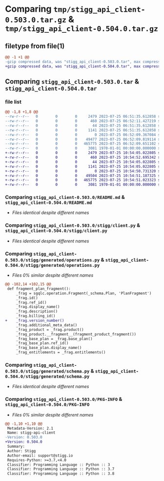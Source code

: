 # Comparing `tmp/stigg_api_client-0.503.0.tar.gz` & `tmp/stigg_api_client-0.504.0.tar.gz`

## filetype from file(1)

```diff
@@ -1 +1 @@
-gzip compressed data, was "stigg_api_client-0.503.0.tar", max compression
+gzip compressed data, was "stigg_api_client-0.504.0.tar", max compression
```

## Comparing `stigg_api_client-0.503.0.tar` & `stigg_api_client-0.504.0.tar`

### file list

```diff
@@ -1,8 +1,8 @@
--rw-r--r--   0        0        0     2479 2023-07-25 06:51:35.612858 stigg_api_client-0.503.0/README.md
--rw-r--r--   0        0        0      460 2023-07-25 06:52:11.427219 stigg_api_client-0.503.0/pyproject.toml
--rw-r--r--   0        0        0       44 2023-07-25 06:51:35.612858 stigg_api_client-0.503.0/stigg/__init__.py
--rw-r--r--   0        0        0     1141 2023-07-25 06:51:35.612858 stigg_api_client-0.503.0/stigg/client.py
--rw-r--r--   0        0        0        0 2023-07-25 06:52:09.367084 stigg_api_client-0.503.0/stigg/generated/__init__.py
--rw-r--r--   0        0        0    49477 2023-07-25 06:52:09.819114 stigg_api_client-0.503.0/stigg/generated/operations.py
--rw-r--r--   0        0        0   465775 2023-07-25 06:52:09.651102 stigg_api_client-0.503.0/stigg/generated/schema.py
--rw-r--r--   0        0        0     3081 1970-01-01 00:00:00.000000 stigg_api_client-0.503.0/PKG-INFO
+-rw-r--r--   0        0        0     2479 2023-07-25 10:54:05.022805 stigg_api_client-0.504.0/README.md
+-rw-r--r--   0        0        0      460 2023-07-25 10:54:52.695342 stigg_api_client-0.504.0/pyproject.toml
+-rw-r--r--   0        0        0       44 2023-07-25 10:54:05.022805 stigg_api_client-0.504.0/stigg/__init__.py
+-rw-r--r--   0        0        0     1141 2023-07-25 10:54:05.022805 stigg_api_client-0.504.0/stigg/client.py
+-rw-r--r--   0        0        0        0 2023-07-25 10:54:50.731320 stigg_api_client-0.504.0/stigg/generated/__init__.py
+-rw-r--r--   0        0        0    49504 2023-07-25 10:54:51.187325 stigg_api_client-0.504.0/stigg/generated/operations.py
+-rw-r--r--   0        0        0   465775 2023-07-25 10:54:51.023323 stigg_api_client-0.504.0/stigg/generated/schema.py
+-rw-r--r--   0        0        0     3081 1970-01-01 00:00:00.000000 stigg_api_client-0.504.0/PKG-INFO
```

### Comparing `stigg_api_client-0.503.0/README.md` & `stigg_api_client-0.504.0/README.md`

 * *Files identical despite different names*

### Comparing `stigg_api_client-0.503.0/stigg/client.py` & `stigg_api_client-0.504.0/stigg/client.py`

 * *Files identical despite different names*

### Comparing `stigg_api_client-0.503.0/stigg/generated/operations.py` & `stigg_api_client-0.504.0/stigg/generated/operations.py`

 * *Files 0% similar despite different names*

```diff
@@ -102,14 +102,15 @@
 def fragment_plan_fragment():
     _frag = sgqlc.operation.Fragment(_schema.Plan, 'PlanFragment')
     _frag.id()
     _frag.ref_id()
     _frag.display_name()
     _frag.description()
     _frag.billing_id()
+    _frag.version_number()
     _frag.additional_meta_data()
     _frag_product = _frag.product()
     _frag_product.__fragment__(fragment_product_fragment())
     _frag_base_plan = _frag.base_plan()
     _frag_base_plan.ref_id()
     _frag_base_plan.display_name()
     _frag_entitlements = _frag.entitlements()
```

### Comparing `stigg_api_client-0.503.0/stigg/generated/schema.py` & `stigg_api_client-0.504.0/stigg/generated/schema.py`

 * *Files identical despite different names*

### Comparing `stigg_api_client-0.503.0/PKG-INFO` & `stigg_api_client-0.504.0/PKG-INFO`

 * *Files 0% similar despite different names*

```diff
@@ -1,10 +1,10 @@
 Metadata-Version: 2.1
 Name: stigg-api-client
-Version: 0.503.0
+Version: 0.504.0
 Summary: 
 Author: Stigg
 Author-email: support@stigg.io
 Requires-Python: >=3.7,<4.0
 Classifier: Programming Language :: Python :: 3
 Classifier: Programming Language :: Python :: 3.7
 Classifier: Programming Language :: Python :: 3.8
```

